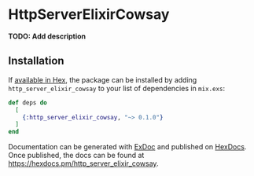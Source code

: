# HttpServerElixirCowsay

**TODO: Add description**

## Installation

If [available in Hex](https://hex.pm/docs/publish), the package can be installed
by adding `http_server_elixir_cowsay` to your list of dependencies in `mix.exs`:

```elixir
def deps do
  [
    {:http_server_elixir_cowsay, "~> 0.1.0"}
  ]
end
```

Documentation can be generated with [ExDoc](https://github.com/elixir-lang/ex_doc)
and published on [HexDocs](https://hexdocs.pm). Once published, the docs can
be found at <https://hexdocs.pm/http_server_elixir_cowsay>.

